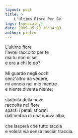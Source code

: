 ```yaml
---
layout: post
title: >
    L'Ultimo Fiore Per Sé
tags: [speciale,]
date: 2009-05-28 16:34:00
author: pietro
---
```

L'ultimo fiore<br/>l'avrei raccolto per te<br/>ma tu non ci sei<br/>e ora a chi lo do?<br/><br/>Mi guardo negli occhi<br/>senz'altro da vedere,<br/>mi annoio nel mio mentre<br/>e niente diventa niente;<br/><br/>staticità della neve<br/>raccolta nel fiore<br/>sparsi i petali sfiorati<br/>dall'ombra di una nuova alba,<br/><br/>che lascerà che tutto taccia<br/>e volerà via senza lasciar traccia.
